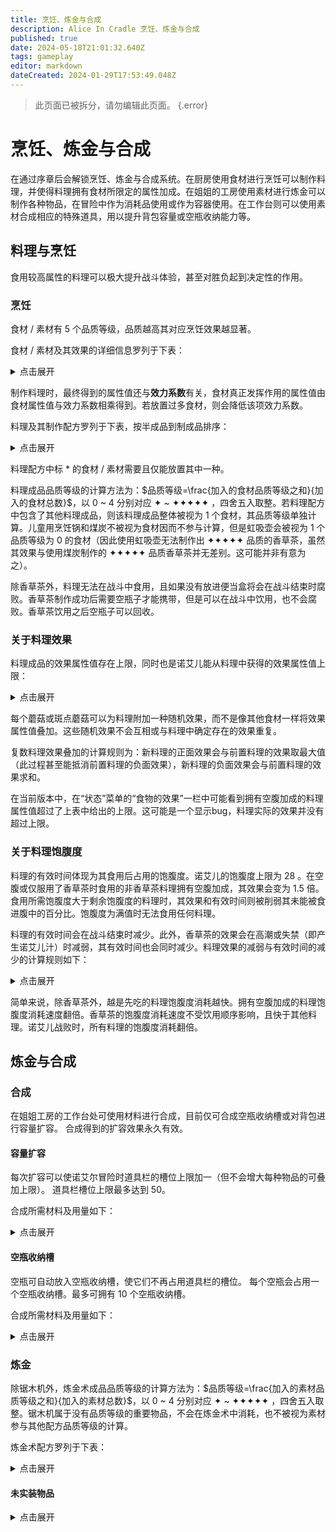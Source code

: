 ```yaml
---
title: 烹饪、炼金与合成
description: Alice In Cradle 烹饪、炼金与合成
published: true
date: 2024-05-18T21:01:32.640Z
tags: gameplay
editor: markdown
dateCreated: 2024-01-29T17:53:49.048Z
---
```


<!-- Excel Loader -->
<script type="module" src="/assets/zh_cn/excel/料理与烹饪/loader/料理与烹饪-1.js"></script>
<script type="module" src="/assets/zh_cn/excel/料理与烹饪/loader/料理与烹饪-2.js"></script>
<script type="module" src="/assets/zh_cn/excel/炼金与合成/loader/炼金-1.js"></script>
<script type="module" src="/assets/zh_cn/excel/炼金与合成/loader/炼金-2.js"></script>

> 此页面已被拆分，请勿编辑此页面。
{.error}

# 烹饪、炼金与合成

在通过序章后会解锁烹饪、炼金与合成系统。在厨房使用食材进行烹饪可以制作料理，并使得料理拥有食材所限定的属性加成。在姐姐的工房使用素材进行炼金可以制作各种物品，在冒险中作为消耗品使用或作为容器使用。在工作台则可以使用素材合成相应的特殊道具，用以提升背包容量或空瓶收纳能力等。

## 料理与烹饪

食用较高属性的料理可以极大提升战斗体验，甚至对胜负起到决定性的作用。

### 烹饪

食材 / 素材有 5 个品质等级，品质越高其对应烹饪效果越显著。

食材 / 素材及其效果的详细信息罗列于下表：

<details>
  <summary>点击展开</summary>

<div class="table-container" id="料理与烹饪-1"></div>
  
</details>

制作料理时，最终得到的属性值还与**效力系数**有关，食材真正发挥作用的属性值由食材属性值与效力系数相乘得到。若放置过多食材，则会降低该项效力系数。

料理及其制作配方罗列于下表，按半成品到制成品排序：

<details>
  <summary>点击展开</summary>

<div class="table-container" id="料理与烹饪-2"></div>

</details>

料理配方中标 * 的食材 / 素材需要且仅能放置其中一种。

料理成品品质等级的计算方法为：$品质等级=\frac{加入的食材品质等级之和}{加入的食材总数}$，以 0 ~ 4 分别对应 ✦ ~ ✦✦✦✦✦ ，四舍五入取整。若料理配方中包含了其他料理成品，则该料理成品整体被视为 1 个食材，其品质等级单独计算。儿童用烹饪锅和煤炭不被视为食材因而不参与计算，但是虹吸壶会被视为 1 个品质等级为 0 的食材（因此使用虹吸壶无法制作出 ✦✦✦✦✦ 品质的香草茶，虽然其效果与使用煤炭制作的 ✦✦✦✦✦ 品质香草茶并无差别。这可能并非有意为之）。

除香草茶外，料理无法在战斗中食用，且如果没有放进便当盒将会在战斗结束时腐败。香草茶制作成功后需要空瓶子才能携带，但是可以在战斗中饮用，也不会腐败。香草茶饮用之后空瓶子可以回收。

### 关于料理效果

料理成品的效果属性值存在上限，同时也是诺艾儿能从料理中获得的效果属性值上限：

<details>
  <summary>点击展开</summary>

| 效果 | 属性值上限 |
| --- | --- |
| 增加最大HP | +0% ~ +100% |
| 增加最大MP | +0% ~ +100% |
| 使用魔法后散落的魔力更不容易被敌人回收 | +0% ~ +87.5% |
| 强化护盾 | +0% ~ +80% |
| 物理攻击力，魔法霰弹攻击力 | +0% ~ +75% |
| 魔法攻击力，魔法霰弹攻击力 | +0% ~ +100% |
| MP不足时的魔法攻击力 | +0% ~ +66% |
| 增加轻攻击可夺取的魔力总量 | +0% ~ +100% |
| 闪避，跌倒起身的无敌时间延长 | +0% ~ +80% |
| 被束缚时所受HP伤害 | -0% ~ -75% |
| 被束缚时所受MP伤害 | -0% ~ -75% |
| 受毒雾效果影响 | <font color=red>+90%</font> ~ -90% |
| 挣脱束缚的容易程度 | <font color=red>-100%</font> ~ +100% |
| 所受火焰伤害 | -0% ~ -75% |
| 所受电击伤害 | -0% ~ -75% |
| 冻结伤害 | -0% ~ -75% |
| 异常状态的持续时间 | <font color=red>+1500%</font> ~ -50% |
| 摔倒的容易程度 | <font color=red>+100%</font> ~ -100% |
| MP耗尽状态下的咏唱速度 | +0% ~ +100% |
| 宝箱转轮速度 | -0% ~ -65% |
| 异常状态抗性 | <font color=red>-75%</font> ~ +75% |
| 咏唱中受到攻击的魔力丧失量 | <font color=red>+100%</font> ~ -100% |
| 咏唱速度 | +0% ~ +100% |
| MP计量槽破裂难度 | +0% ~ +100% |
| 预防睡眠 | 0% ~ 200% |

</details>

每个蘑菇或斑点蘑菇可以为料理附加一种随机效果，而不是像其他食材一样将效果属性值叠加。这些随机效果不会互相或与料理中确定存在的效果重复。

复数料理效果叠加的计算规则为：新料理的正面效果会与前置料理的效果取最大值（此过程甚至能抵消前置料理的负面效果），新料理的负面效果会与前置料理的效果求和。

在当前版本中，在“状态”菜单的“食物的效果”一栏中可能看到拥有空腹加成的料理属性值超过了上表中给出的上限。这可能是一个显示bug，料理实际的效果并没有超过上限。

### 关于料理饱腹度

料理的有效时间体现为其食用后占用的饱腹度。诺艾儿的饱腹度上限为 28 。在空腹或仅服用了香草茶时食用的非香草茶料理拥有空腹加成，其效果会变为 1.5 倍。食用所需饱腹度大于剩余饱腹度的料理时，其效果和有效时间则被削弱其未能被食进腹中的百分比。饱腹度为满值时无法食用任何料理。

料理的有效时间会在战斗结束时减少。此外，香草茶的效果会在高潮或失禁（即产生诺艾儿汁）时减弱，其有效时间也会同时减少。料理效果的减弱与有效时间的减少的计算规则如下：

<details>
  <summary>点击展开</summary>

战斗结束时料理有效时间（即饱腹度）减少的计算规则为：

```c
剩余危险度 = 战斗点危险度
若 (战败结算) 则:
  剩余危险度 = 剩余危险度 * 2
执行:
  对于 (每份腹中的料理):
    基础饱腹度消耗 = min(当前剩余饱腹度, 剩余危险度 * (料理消耗度 / 本轮料理消耗度之和))
    若 (该料理是香草茶) 则:
      实际饱腹度消耗 = 基础饱腹度消耗 * 1.35
    否则:
      实际饱腹度消耗 = 基础饱腹度消耗
    剩余饱腹度 = 当前剩余饱腹度 - 实际饱腹度消耗
    若 (剩余饱腹度 < 0.0625) 则:
      消耗该料理
  剩余危险度 = 剩余危险度 - 本轮基础饱腹度消耗之和
直到 ((剩余危险度 < 0.0625) 或 肚子空了)
```

其中`料理消耗度`的计算规则为：

```c
若 (该料理是香草茶) 则:
  料理消耗度 = 6
否则:
  料理消耗度 = 腹中料理总数 - 该料理在腹中的的序号
  若 (该料理拥有空腹加成) 则:
    料理消耗度 = 料理消耗度 * 2
```

其中`该料理在腹中的的序号`从 0 开始计，按食用顺序递增。

此外，香草茶的有效时间（即饱腹度）也会因高潮或失禁而减少，其计算规则沿用战斗结束时的计算规则，但使用`失禁程度`替换`战斗点危险度`，且无视腹中非香草茶料理的存在。`失禁程度`的计算规则为：

```c
失禁程度 = min(尿意, 50) * 0.05 + (50 - min(尿意, 50)) * 0.08
```

高潮或失禁时香草茶的效果值也会减少损失饱腹度的百分比：

```c
效果值 = 效果值 * (失禁后饱腹度 / 失禁前饱腹度)
```

下面举例说明：

<details>
  <summary>点击展开</summary>

### 例 1

初始状态：

| 腹中的料理 | 料理A | 料理B | 料理C |
| --- | --- | --- | --- |
| 饱腹度 | 4（空腹加成） | 20 | 4 |

在击破一个危险度为 4 的战斗点后：

```c
// 第一轮，剩余危险度 = 4。

料理消耗度A = (3 - 0) * 2 = 6
料理消耗度B = 3 - 1 = 2
料理消耗度C = 3 - 2 = 1
本轮料理消耗度之和 = 6 + 2 + 1 = 9

基础饱腹度消耗A = min(4, 4 * (6 / 9)) = 8/3
基础饱腹度消耗B = min(20, 4 * (2 / 9)) = 8/9
基础饱腹度消耗C = min(4, 4 * (1 / 9)) = 4/9
本轮基础饱腹度消耗之和 = 8/3 + 8/9 + 4/9 = 4

剩余饱腹度A = 4 - 8/3 = 4/3 ~= 1.34
剩余饱腹度B = 20 - 8/9 = 172/9 ~= 19.12
剩余饱腹度C = 4 - 4/9 = 32/9 ~= 3.56
剩余危险度 = 4 - 4 = 0

// 剩余危险度 < 0.0625，结束。
```

当前状态：

| 腹中的料理 | 料理A | 料理B | 料理C |
| --- | --- | --- | --- |
| 饱腹度 | 1.34（空腹加成） | 19.12 | 3.56 |

再次击破一个危险度为 4 的战斗点后：

```c
// 第一轮，剩余危险度 = 4。

料理消耗度A = (3 - 0) * 2 = 6
料理消耗度B = 3 - 1 = 2
料理消耗度C = 3 - 2 = 1
本轮料理消耗度之和 = 6 + 2 + 1 = 9

基础饱腹度消耗A = min(4/3, 4 * (6 / 9)) = 4/3
基础饱腹度消耗B = min(172/9, 4 * (2 / 9)) = 8/9
基础饱腹度消耗C = min(32/9, 4 * (1 / 9)) = 4/9
本轮基础饱腹度消耗之和 = 4/3 + 8/9 + 4/9 = 8/3

剩余饱腹度A = 4/3 - 4/3 = 0 // 消耗。
剩余饱腹度B = 172/9 - 8/9 = 164/9
剩余饱腹度C = 32/9 - 4/9 = 28/9
剩余危险度 = 4 - 8/3 = 4/3

// 第二轮，剩余危险度 = 4/3。

料理消耗度B = 2 - 0 = 2
料理消耗度C = 2 - 1 = 1
本轮料理消耗度之和 = 2 + 1 = 3

基础饱腹度消耗B = min(164/9, 4/3 * (2 / 3)) = 8/9
基础饱腹度消耗C = min(28/9, 4/3 * (1 / 3)) = 4/9
本轮基础饱腹度消耗之和 = 8/9 + 4/9 = 4/3

剩余饱腹度B = 164/9 - 8/9 = 52/3 ~= 17.34
剩余饱腹度C = 28/9 - 4/9 = 8/3 ~= 2.67
剩余危险度 = 4/3 - 4/3 = 0

// 剩余危险度 < 0.0625，结束。
```

当前状态：

| 腹中的料理 | 料理B | 料理C |
| --- | --- | --- |
| 饱腹度 | 17.34 | 2.67 |

<br>

### 例 2

初始状态：

| 腹中的料理 | 香草茶A | 料理B | 香草茶C | 料理D |
| --- | --- | --- | --- | --- |
| 饱腹度 | 6 | 12（空腹加成） | 6 | 4 |

在击破一个危险度为 4 的战斗点后：

```c
// 第一轮，剩余危险度 = 4。

料理消耗度A = 6
料理消耗度B = (4 - 1) * 2 = 6
料理消耗度C = 6
料理消耗度D = 4 - 3 = 1
本轮料理消耗度之和 = 6 + 6 + 6 + 1 = 19

基础饱腹度消耗A = min(6, 4 * (6 / 19)) = 24/19
基础饱腹度消耗B = min(12, 4 * (6 / 19)) = 24/19
基础饱腹度消耗C = min(6, 4 * (6 / 19)) = 24/19
基础饱腹度消耗D = min(4, 4 * (1 / 19)) = 4/19
本轮基础饱腹度消耗之和 = 24/19 + 24/19 + 24/19 + 4/19 = 4

剩余饱腹度A = 6 - 24/19 * 1.35 = 408/95 ~= 4.30
剩余饱腹度B = 12 - 24/19 = 204/19 ~= 10.74
剩余饱腹度C = 6 - 24/19 * 1.35 = 408/95 ~= 4.30
剩余饱腹度D = 4 - 4/19 = 72/19 ~= 3.79
剩余危险度 = 4 - 4 = 0

// 剩余危险度 < 0.0625，结束。
```

当前状态：

| 腹中的料理 | 香草茶A | 料理B | 香草茶C | 料理D |
| --- | --- | --- | --- | --- |
| 饱腹度 | 4.30 | 10.74（空腹加成） | 4.30 | 3.79 |

此状态下在如果在 尿意 = 100 时失禁：

```c
失禁程度 = min(100, 50) * 0.05 + (50 - min(100, 50)) * 0.08 = 5/2

// 第一轮，剩余危险度 = 5/2。

料理消耗度A = 6
料理消耗度C = 6
本轮料理消耗度之和 = 6 + 6 = 12

基础饱腹度消耗A = min(408/95, 5/2 * (6 / 12)) = 5/4
基础饱腹度消耗C = min(408/95, 5/2 * (6 / 12)) = 5/4
本轮基础饱腹度消耗之和 = 5/4 + 5/4 = 5/2

剩余饱腹度A = 408/95 - 5/4 * 1.35 = 3963/1520 ~= 2.61
剩余饱腹度C = 408/95 - 5/4 * 1.35 = 3963/1520 ~= 2.61
剩余危险度 = 5/2 - 5/2 = 0

// 剩余危险度 < 0.0625，结束。
```

同时香草茶A与香草茶C的效果减弱：

```
效果值 = 效果值 * (2.61 / 4.30)
```

当前状态：

| 腹中的料理 | 香草茶A | 料理B | 香草茶C | 料理D |
| --- | --- | --- | --- | --- |
| 饱腹度 | 2.61 | 10.74（空腹加成） | 2.61 | 3.79 |

</details>

</details>

简单来说，除香草茶外，越是先吃的料理饱腹度消耗越快。拥有空腹加成的料理饱腹度消耗速度翻倍。香草茶的饱腹度消耗速度不受饮用顺序影响，且快于其他料理。诺艾儿战败时，所有料理的饱腹度消耗翻倍。

## 炼金与合成

### 合成

在姐姐工房的工作台处可使用材料进行合成，目前仅可合成空瓶收纳槽或对背包进行容量扩容。
合成得到的扩容效果永久有效。

#### 容量扩容

每次扩容可以使诺艾尔冒险时道具栏的槽位上限加一（但不会增大每种物品的可叠加上限）。 道具栏槽位上限最多达到 50。

合成所需材料及用量如下：
<details>
  <summary>点击展开</summary>

<div class="table-container"> 

| 合成材料用量 ||||
| 现在的容量 | 魔族的皮肤 | 煤炭 | 黑暗精华  |
| --- | --- | --- | --- |
| 12 | 2 | 2 | 1 |
| 13 | 2 | 2 | 1 |
| 14 | 2 | 3 | 2 |
| 15 | 3 | 4 | 2 |
| 16 | 3 | 4 | 3 |
| 17 | 3 | 5 | 3 |
| 18 | 4 | 6 | 4 |
| 19 | 4 | 6 | 4 |
| 20 | 4 | 7 ✦✦ | 5 |
| 21 | 5 | 8 ✦✦ | 5 |
| 22 | 5 | 8 ✦✦ | 6 |
| 23 | 5 | 9 ✦✦ | 6 |
| 24 | 6 | 10 ✦✦ | 7 |
| 25 | 6 | 10 ✦✦ | 7 |
| 26 | 6 | 11 ✦✦ | 8 ✦✦ |
| 27 | 7 | 12 ✦✦ | 8 ✦✦ |
| 28 | 7 | 12 ✦✦✦ | 9 ✦✦ |
| 29 | 7 | 13 ✦✦✦ | 9 ✦✦ |
| 30 | 8 | 14 ✦✦✦ | 10 ✦✦ |
| 31 | 8 | 14 ✦✦✦ | 10 ✦✦ |
| 32 | 8 | 15 ✦✦✦ | 11 ✦✦ |
| 33 | 9 | 16 ✦✦✦ | 11 ✦✦ |
| 34 | 9 | 16 ✦✦✦ | 12 ✦✦ |
| 35 | 9 | 17 ✦✦✦ | 12 ✦✦ |
| 36 | 10 | 18 ✦✦✦✦ | 13 ✦✦ |
| 37 | 10 | 18 ✦✦✦✦ | 13 ✦✦ |
| 38 | 10 | 19 ✦✦✦✦ | 14 ✦✦ |
| 39 | 11 | 20 ✦✦✦✦ | 14 ✦✦✦ |
| 40 | 11 | 20 ✦✦✦✦ | 15 ✦✦✦ |
| 41 | 11 | 21 ✦✦✦✦ | 15 ✦✦✦ |
| 42 | 12 | 22 ✦✦✦✦ | 16 ✦✦✦ |
| 43 | 12 | 22 ✦✦✦✦ | 16 ✦✦✦ |
| 44 | 12 | 22 ✦✦✦✦✦ | 17 ✦✦✦ |
| 45 | 12 | 22 ✦✦✦✦✦ | 17 ✦✦✦ |
| 46 | 12 | 22 ✦✦✦✦✦ | 18 ✦✦✦ |
| 47 | 12 | 22 ✦✦✦✦✦ | 18 ✦✦✦ |
| 48 | 12 | 22 ✦✦✦✦✦ | 19 ✦✦✦ |
| 49 | 12 | 22 ✦✦✦✦✦ | 19 ✦✦✦ |
| **合计用量** | 291 | 516 | 380 |

  
</div> 

</details>

#### 空瓶收纳槽
空瓶可自动放入空瓶收纳槽，使它们不再占用道具栏的槽位。
每个空瓶会占用一个空瓶收纳槽。最多可拥有 10 个空瓶收纳槽。

合成所需材料及用量如下：
<details>
  <summary>点击展开</summary>

<div class="table-container"> 

| 合成材料用量 ||||
| 现在的个数 | 玻璃碎片 | 缓冲材料 | 紫水晶  |
| --- | --- | --- | --- |
| 0 | 3 | 14 | 0 |
| 1 | 3 | 16 | 0 |
| 2 | 4 | 18 | 2 |
| 3 | 4 | 20 | 4 |
| 4 | 5 | 22 ✦✦ | 6 |
| 5 | 5 | 24 ✦✦ | 8 |
| 6 | 6 | 26 ✦✦ | 10 |
| 7 | 6 | 28 ✦✦ | 12 |
| 8 | 7 | 30 ✦✦✦ | 14 |
| 9 | 7 | 32 ✦✦✦ | 16 |
| 合计用量 | 50 | 230 | 72 |
  
</div> 

</details>

### 炼金

除锯木机外，炼金术成品品质等级的计算方法为：$品质等级=\frac{加入的素材品质等级之和}{加入的素材总数}$，以 0 ~ 4 分别对应 ✦ ~ ✦✦✦✦✦ ，四舍五入取整。锯木机属于没有品质等级的重要物品，不会在炼金术中消耗，也不被视为素材参与其他配方品质等级的计算。

炼金术配方罗列于下表：

<details>
  <summary>点击展开</summary>

<div class="table-container" id="炼金-1"></div>

</details>

#### 未实装物品

<details>
  <summary>点击展开</summary>

<div class="table-container" id="炼金-2"></div> 

</details>
